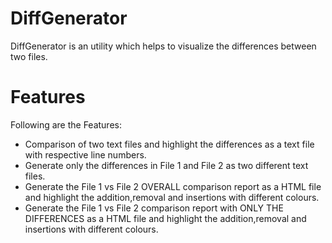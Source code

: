 # DiffGenerator
DiffGenerator is an utility which helps to visualize the differences between two files.
# Features
Following are the Features:
* Comparison of two text files and highlight the differences as a text file with respective line numbers.
* Generate only the differences in File 1 and File 2 as two different text files.
* Generate the File 1 vs File 2 OVERALL comparison report as a HTML file and highlight the addition,removal and insertions with different colours.
* Generate the File 1 vs File 2 comparison report with ONLY THE DIFFERENCES as a HTML file and highlight the addition,removal and insertions with different colours.
